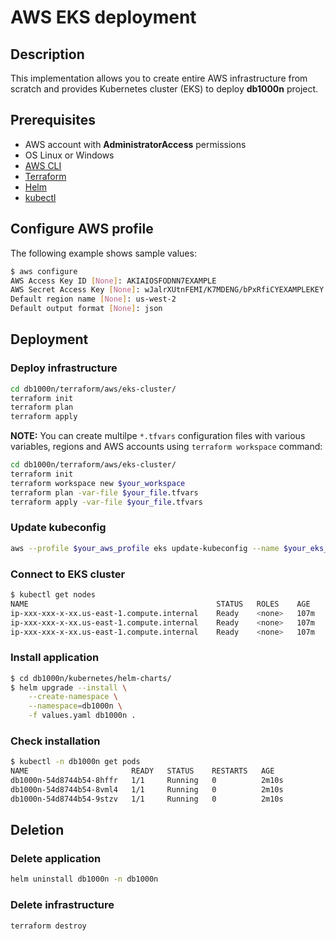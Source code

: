 # AWS EKS deployment

## Description

This implementation allows you to create entire AWS infrastructure from scratch
and provides Kubernetes cluster (EKS) to deploy **db1000n** project.

## Prerequisites

- AWS account with **AdministratorAccess** permissions
- OS Linux or Windows
- [AWS CLI](https://docs.aws.amazon.com/cli/v1/userguide/cli-chap-install.html)
- [Terraform](https://learn.hashicorp.com/tutorials/terraform/install-cli)
- [Helm](https://helm.sh/docs/intro/install/)
- [kubectl](https://kubernetes.io/docs/tasks/tools/)

## Configure AWS profile

The following example shows sample values:

```bash
$ aws configure
AWS Access Key ID [None]: AKIAIOSFODNN7EXAMPLE
AWS Secret Access Key [None]: wJalrXUtnFEMI/K7MDENG/bPxRfiCYEXAMPLEKEY
Default region name [None]: us-west-2
Default output format [None]: json
```

## Deployment

### Deploy infrastructure

```bash
cd db1000n/terraform/aws/eks-cluster/
terraform init
terraform plan
terraform apply
```

**NOTE:** You can create multilpe `*.tfvars` configuration files with various variables, regions and AWS accounts
using `terraform workspace` command:

```bash
cd db1000n/terraform/aws/eks-cluster/
terraform init
terraform workspace new $your_workspace
terraform plan -var-file $your_file.tfvars
terraform apply -var-file $your_file.tfvars
```

### Update kubeconfig

```bash
aws --profile $your_aws_profile eks update-kubeconfig --name $your_eks_cluster_name
```

### Connect to EKS cluster

```bash
$ kubectl get nodes
NAME                                          STATUS   ROLES    AGE    VERSION
ip-xxx-xxx-x-xx.us-east-1.compute.internal    Ready    <none>   107m   v1.21.5-eks-9017834
ip-xxx-xxx-x-xx.us-east-1.compute.internal    Ready    <none>   107m   v1.21.5-eks-9017834
ip-xxx-xxx-x-xx.us-east-1.compute.internal    Ready    <none>   107m   v1.21.5-eks-9017834
```

### Install application

```bash
$ cd db1000n/kubernetes/helm-charts/
$ helm upgrade --install \
    --create-namespace \
    --namespace=db1000n \
    -f values.yaml db1000n .
```

### Check installation

```bash
$ kubectl -n db1000n get pods
NAME                       READY   STATUS    RESTARTS   AGE
db1000n-54d8744b54-8hffr   1/1     Running   0          2m10s
db1000n-54d8744b54-8vml4   1/1     Running   0          2m10s
db1000n-54d8744b54-9stzv   1/1     Running   0          2m10s
```

## Deletion

### Delete application

```bash
helm uninstall db1000n -n db1000n
```

### Delete infrastructure

```bash
terraform destroy
```
